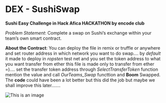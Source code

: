 # DEX - SushiSwap
**Sushi Easy Challenge in Hack Afica HACKATHON by encode club**

*Problem Statement*:
Complete a swap on Sushi’s exchange within your team’s own smart contract.

**About the Contract**:
You can deploy the file in remix or truffle or anywhere and set router address in which network you want to do swap....
by *default* it made to deploy in *ropsten* test net
and you set the token address to what you want transfer from ether 
this file is made only to transfer from ether =)....
set the transfer token address through *SelectTransferToken* function
mention the value and call *OurTeams_Swap* functtion and **Boom** Swapped. 
The **code** could have been a lot better but this did the job but maybe we shall improve this later.......  

![This is an image](https://i.seadn.io/gcs/files/0e49feab1373a8e4c92266552f75da38.jpg)
